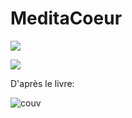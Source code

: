 

# MeditaCoeur

<a href="https://apps.apple.com/fr/app/meditacoeur/id1545172717?l=en"><img src="https://user-images.githubusercontent.com/84988600/131992812-4335ebf3-de0c-4aa1-86ab-941d00520f53.png" /></a>

<a href="https://apps.apple.com/fr/app/meditacoeur/id1545172717?l=en"><img src="https://user-images.githubusercontent.com/84988600/131993102-342f3d05-d005-4df7-b9fd-ccd8388600fc.png" /></a>

D'après le livre:

![couv](https://user-images.githubusercontent.com/84988600/120025648-4de7ea00-bff1-11eb-877c-2394f6bde53f.png)

